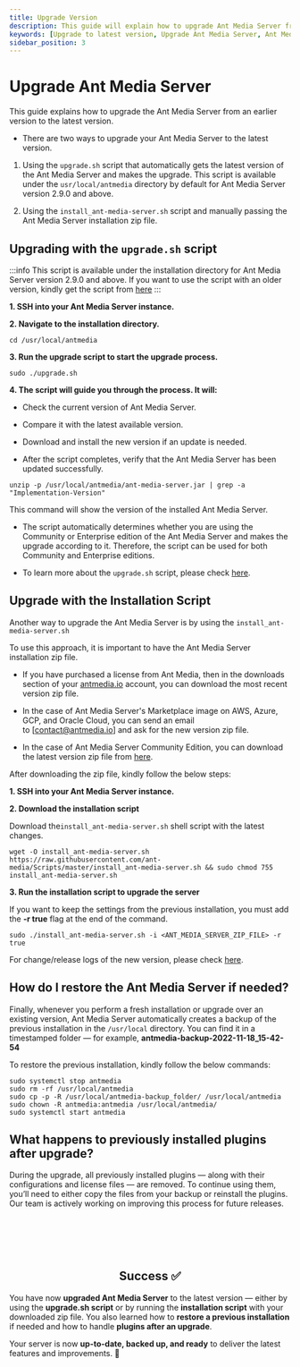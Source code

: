 ```yaml
---
title: Upgrade Version
description: This guide will explain how to upgrade Ant Media Server from an earlier version to latest version.
keywords: [Upgrade to latest version, Upgrade Ant Media Server, Ant Media Server Documentation, Ant Media Server Tutorials]
sidebar_position: 3
---
```


# Upgrade Ant Media Server

This guide explains how to upgrade the Ant Media Server from an earlier version to the latest version.

- There are two ways to upgrade your Ant Media Server to the latest version.
1. Using the ```upgrade.sh``` script that automatically gets the latest version of the Ant Media Server and makes the upgrade. This script is available under the ```usr/local/antmedia``` directory by default for Ant Media Server version 2.9.0 and above.


2. Using the ```install_ant-media-server.sh``` script and manually passing the Ant Media Server installation zip file.


## Upgrading with the ```upgrade.sh``` script

:::info
This script is available under the installation directory for Ant Media Server version 2.9.0 and above. If you want to use the script with an older version, kindly get the script from [here](https://github.com/ant-media/Ant-Media-Server/blob/master/src/main/server/upgrade.sh)
:::

**1. SSH into your Ant Media Server instance.**

**2. Navigate to the installation directory.**

```
cd /usr/local/antmedia
```

**3. Run the upgrade script to start the upgrade process.**

```
sudo ./upgrade.sh
```

**4. The script will guide you through the process. It will:**

- Check the current version of Ant Media Server.

- Compare it with the latest available version.

- Download and install the new version if an update is needed.

- After the script completes, verify that the Ant Media Server has been updated successfully.

```
unzip -p /usr/local/antmedia/ant-media-server.jar | grep -a "Implementation-Version"
```

This command will show the version of the installed Ant Media Server.

- The script automatically determines whether you are using the Community or Enterprise edition of the Ant Media Server and makes the upgrade according to it. Therefore, the script can be used for both Community and Enterprise editions.

- To learn more about the `upgrade.sh` script, please check [here](https://github.com/ant-media/Ant-Media-Server/blob/master/src/main/server/upgrade.sh).


## Upgrade with the Installation Script

Another way to upgrade the Ant Media Server is by using the ```install_ant-media-server.sh```

To use this approach, it is important to have the Ant Media Server installation zip file.

- If you have purchased a license from Ant Media, then in the downloads section of your [antmedia.io](https://antmedia.io/my-account/downloads/) account, you can download the most recent version zip file.


- In the case of Ant Media Server's Marketplace image on AWS, Azure, GCP, and Oracle Cloud, you can send an email to [contact@antmedia.io] and ask for the new version zip file.


- In the case of Ant Media Server Community Edition, you can download the latest version zip file from [h](https://github.com/ant-media/Ant-Media-Server/releases)[ere](https://github.com/ant-media/Ant-Media-Server/releases).

After downloading the zip file, kindly follow the below steps:

**1. SSH into your Ant Media Server instance.**

**2. Download the installation script**

Download the`install_ant-media-server.sh` shell script with the latest changes.

```shell
wget -O install_ant-media-server.sh https://raw.githubusercontent.com/ant-media/Scripts/master/install_ant-media-server.sh && sudo chmod 755 install_ant-media-server.sh
```

  
**3. Run the installation script to upgrade the server**

If you want to keep the settings from the previous installation, you must add the **-r true** flag at the end of the command.

```shell
sudo ./install_ant-media-server.sh -i <ANT_MEDIA_SERVER_ZIP_FILE> -r true
```

For change/release logs of the new version, please check [here](https://github.com/ant-media/Ant-Media-Server/releases).

## How do I restore the Ant Media Server if needed?

Finally, whenever you perform a fresh installation or upgrade over an existing version, Ant Media Server automatically creates a backup of the previous installation in the ```/usr/local``` directory. You can find it in a timestamped folder — for example, **antmedia-backup-2022-11-18_15-42-54**

To restore the previous installation, kindly follow the below commands:

```shell
sudo systemctl stop antmedia
sudo rm -rf /usr/local/antmedia
sudo cp -p -R /usr/local/antmedia-backup_folder/ /usr/local/antmedia
sudo chown -R antmedia:antmedia /usr/local/antmedia/
sudo systemctl start antmedia
```

## **What happens to previously installed plugins after upgrade?**

During the upgrade, all previously installed plugins — along with their configurations and license files — are removed. To continue using them, you’ll need to either copy the files from your backup or reinstall the plugins. Our team is actively working on improving this process for future releases.

<br /><br />
---

<div align="center">
<h2> Success ✅ </h2>
</div>

You have now **upgraded Ant Media Server** to the latest version — either by using the **upgrade.sh script** or by running the **installation script** with your downloaded zip file. You also learned how to **restore a previous installation** if needed and how to handle **plugins after an upgrade**.  

Your server is now **up-to-date, backed up, and ready** to deliver the latest features and improvements. 🚀

